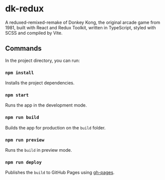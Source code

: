 # dk-redux

A reduxed-remixed-remake of Donkey Kong, the original arcade game from 1981, built with React and Redux Toolkit, written in TypeScript, styled with SCSS and compiled by Vite.

## Commands

In the project directory, you can run:

### `npm install`

Installs the project dependencies.

### `npm start`

Runs the app in the development mode.

### `npm run build`

Builds the app for production on the `build` folder.

### `npm run preview`

Runs the `build` in preview mode.

### `npm run deploy`

Publishes the `build` to GitHub Pages using [gh-pages](https://github.com/tschaub/gh-pages).
